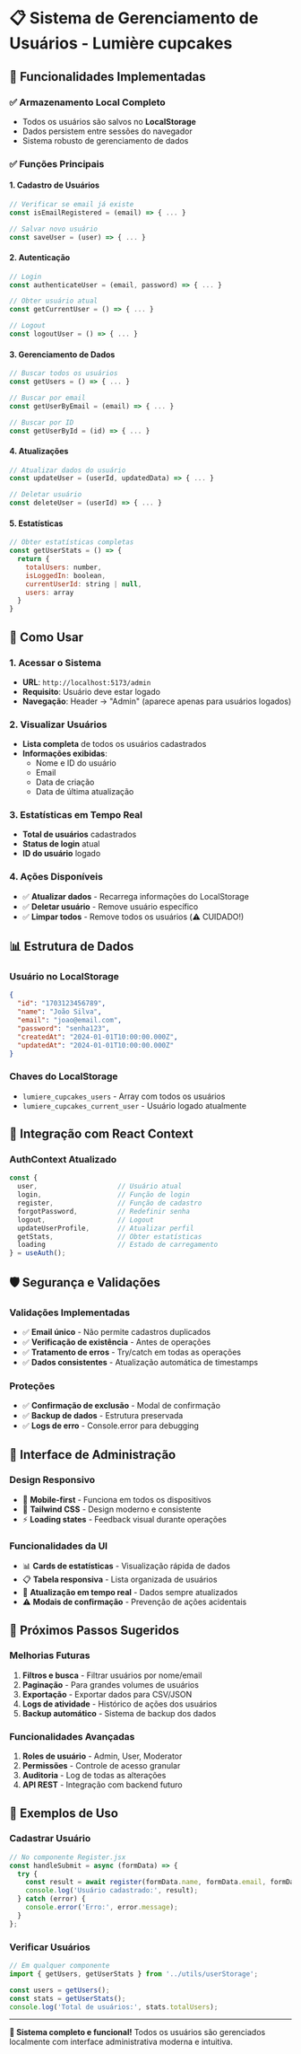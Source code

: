 # 📋 Sistema de Gerenciamento de Usuários - Lumière cupcakes

## 🚀 Funcionalidades Implementadas

### ✅ **Armazenamento Local Completo**
- Todos os usuários são salvos no **LocalStorage**
- Dados persistem entre sessões do navegador
- Sistema robusto de gerenciamento de dados

### ✅ **Funções Principais**

#### **1. Cadastro de Usuários**
```javascript
// Verificar se email já existe
const isEmailRegistered = (email) => { ... }

// Salvar novo usuário
const saveUser = (user) => { ... }
```

#### **2. Autenticação**
```javascript
// Login
const authenticateUser = (email, password) => { ... }

// Obter usuário atual
const getCurrentUser = () => { ... }

// Logout
const logoutUser = () => { ... }
```

#### **3. Gerenciamento de Dados**
```javascript
// Buscar todos os usuários
const getUsers = () => { ... }

// Buscar por email
const getUserByEmail = (email) => { ... }

// Buscar por ID
const getUserById = (id) => { ... }
```

#### **4. Atualizações**
```javascript
// Atualizar dados do usuário
const updateUser = (userId, updatedData) => { ... }

// Deletar usuário
const deleteUser = (userId) => { ... }
```

#### **5. Estatísticas**
```javascript
// Obter estatísticas completas
const getUserStats = () => {
  return {
    totalUsers: number,
    isLoggedIn: boolean,
    currentUserId: string | null,
    users: array
  }
}
```

## 🎯 **Como Usar**

### **1. Acessar o Sistema**
- **URL**: `http://localhost:5173/admin`
- **Requisito**: Usuário deve estar logado
- **Navegação**: Header → "Admin" (aparece apenas para usuários logados)

### **2. Visualizar Usuários**
- **Lista completa** de todos os usuários cadastrados
- **Informações exibidas**:
  - Nome e ID do usuário
  - Email
  - Data de criação
  - Data de última atualização

### **3. Estatísticas em Tempo Real**
- **Total de usuários** cadastrados
- **Status de login** atual
- **ID do usuário** logado

### **4. Ações Disponíveis**
- ✅ **Atualizar dados** - Recarrega informações do LocalStorage
- ✅ **Deletar usuário** - Remove usuário específico
- ✅ **Limpar todos** - Remove todos os usuários (⚠️ CUIDADO!)

## 📊 **Estrutura de Dados**

### **Usuário no LocalStorage**
```json
{
  "id": "1703123456789",
  "name": "João Silva",
  "email": "joao@email.com",
  "password": "senha123",
  "createdAt": "2024-01-01T10:00:00.000Z",
  "updatedAt": "2024-01-01T10:00:00.000Z"
}
```

### **Chaves do LocalStorage**
- `lumiere_cupcakes_users` - Array com todos os usuários
- `lumiere_cupcakes_current_user` - Usuário logado atualmente

## 🔧 **Integração com React Context**

### **AuthContext Atualizado**
```javascript
const {
  user,                    // Usuário atual
  login,                   // Função de login
  register,                // Função de cadastro
  forgotPassword,          // Redefinir senha
  logout,                  // Logout
  updateUserProfile,       // Atualizar perfil
  getStats,                // Obter estatísticas
  loading                  // Estado de carregamento
} = useAuth();
```

## 🛡️ **Segurança e Validações**

### **Validações Implementadas**
- ✅ **Email único** - Não permite cadastros duplicados
- ✅ **Verificação de existência** - Antes de operações
- ✅ **Tratamento de erros** - Try/catch em todas as operações
- ✅ **Dados consistentes** - Atualização automática de timestamps

### **Proteções**
- ✅ **Confirmação de exclusão** - Modal de confirmação
- ✅ **Backup de dados** - Estrutura preservada
- ✅ **Logs de erro** - Console.error para debugging

## 🎨 **Interface de Administração**

### **Design Responsivo**
- 📱 **Mobile-first** - Funciona em todos os dispositivos
- 🎨 **Tailwind CSS** - Design moderno e consistente
- ⚡ **Loading states** - Feedback visual durante operações

### **Funcionalidades da UI**
- 📊 **Cards de estatísticas** - Visualização rápida de dados
- 📋 **Tabela responsiva** - Lista organizada de usuários
- 🔄 **Atualização em tempo real** - Dados sempre atualizados
- ⚠️ **Modais de confirmação** - Prevenção de ações acidentais

## 🚀 **Próximos Passos Sugeridos**

### **Melhorias Futuras**
1. **Filtros e busca** - Filtrar usuários por nome/email
2. **Paginação** - Para grandes volumes de usuários
3. **Exportação** - Exportar dados para CSV/JSON
4. **Logs de atividade** - Histórico de ações dos usuários
5. **Backup automático** - Sistema de backup dos dados

### **Funcionalidades Avançadas**
1. **Roles de usuário** - Admin, User, Moderator
2. **Permissões** - Controle de acesso granular
3. **Auditoria** - Log de todas as alterações
4. **API REST** - Integração com backend futuro

## 📝 **Exemplos de Uso**

### **Cadastrar Usuário**
```javascript
// No componente Register.jsx
const handleSubmit = async (formData) => {
  try {
    const result = await register(formData.name, formData.email, formData.password);
    console.log('Usuário cadastrado:', result);
  } catch (error) {
    console.error('Erro:', error.message);
  }
};
```

### **Verificar Usuários**
```javascript
// Em qualquer componente
import { getUsers, getUserStats } from '../utils/userStorage';

const users = getUsers();
const stats = getUserStats();
console.log('Total de usuários:', stats.totalUsers);
```

---

**🎉 Sistema completo e funcional!** Todos os usuários são gerenciados localmente com interface administrativa moderna e intuitiva.
